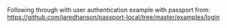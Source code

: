 Following through with user authentication example with passport from:
https://github.com/jaredhanson/passport-local/tree/master/examples/login